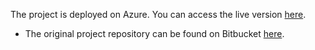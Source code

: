 The project is deployed on Azure. You can access the live version [here](https://infiniabank-c8fzcpezfxb9eneu.canadacentral-01.azurewebsites.net).
- The original project repository can be found on Bitbucket [here](https://bitbucket.org/experian-workshop-2024/infinia/src/main/).
